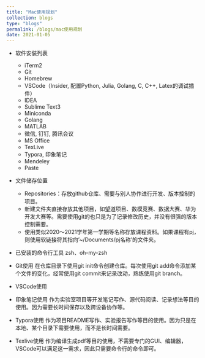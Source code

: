 ```yaml
---
title: "Mac使用规划"
collection: blogs
type: "blogs"
permalink: /blogs/mac使用规划
date: 2021-01-05
---
```


* 软件安装列表
  * iTerm2
  * Git
  * Homebrew
  * VSCode（Insider, 配置Python, Julia, Golang, C, C++, Latex的调试插件）
  * IDEA
  * Sublime Text3
  * Miniconda
  * Golang
  * MATLAB
  * 微信, 钉钉, 腾讯会议
  * MS Office
  * TexLive
  * Typora, 印象笔记
  * Mendeley
  * Paste

* 文件储存位置
  * Repositories：存放github仓库、需要与别人协作进行开发、版本控制的项目。
  * 新建文件夹直接存放其他项目，如望道项目、数模竞赛、数据大赛、华为开发大赛等。需要使用git的也只是为了记录修改历史，并没有很强的版本控制需要。
  * 使用类似2020～2021学年第一学期等名称存放课程资料。如果课程有pj，则使用软链接将其指向’~/Documents/pj名称’的文件夹。

* 已安装的命令行工具
  zsh、oh-my-zsh

* Git使用
  在仓库目录下使用git init命令创建仓库。每次使用git add命令添加某个文件的变化，经常使用git commit来记录改动，熟练使用git branch。

* VSCode使用

* 印象笔记使用
  作为实验室项目等开发笔记写作、源代码阅读、记录想法等目的使用。因为需要长时间保存以及跨设备协作等。

* Typora使用
  作为项目README写作、实验报告写作等目的使用。因为只是在本地、某个目录下需要使用，而不是长时间需要。

* Texlive使用
  作为编译生成pdf等目的使用，不需要专门的GUI、编辑器，VSCode可以满足这一需求，因此只需要命令行的命令即可。